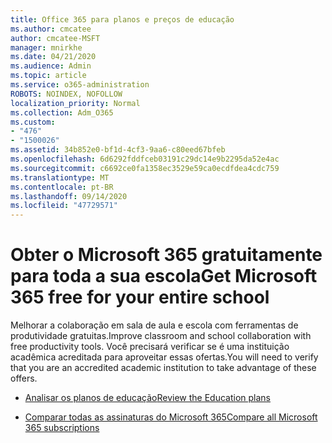 ```yaml
---
title: Office 365 para planos e preços de educação
ms.author: cmcatee
author: cmcatee-MSFT
manager: mnirkhe
ms.date: 04/21/2020
ms.audience: Admin
ms.topic: article
ms.service: o365-administration
ROBOTS: NOINDEX, NOFOLLOW
localization_priority: Normal
ms.collection: Adm_O365
ms.custom:
- "476"
- "1500026"
ms.assetid: 34b852e0-bf1d-4cf3-9aa6-c80eed67bfeb
ms.openlocfilehash: 6d6292fddfceb03191c29dc14e9b2295da52e4ac
ms.sourcegitcommit: c6692ce0fa1358ec3529e59ca0ecdfdea4cdc759
ms.translationtype: MT
ms.contentlocale: pt-BR
ms.lasthandoff: 09/14/2020
ms.locfileid: "47729571"
---
```

# <a name="get-microsoft-365-free-for-your-entire-school"></a><span data-ttu-id="75526-102">Obter o Microsoft 365 gratuitamente para toda a sua escola</span><span class="sxs-lookup"><span data-stu-id="75526-102">Get Microsoft 365 free for your entire school</span></span>

<span data-ttu-id="75526-103">Melhorar a colaboração em sala de aula e escola com ferramentas de produtividade gratuitas.</span><span class="sxs-lookup"><span data-stu-id="75526-103">Improve classroom and school collaboration with free productivity tools.</span></span> <span data-ttu-id="75526-104">Você precisará verificar se é uma instituição acadêmica acreditada para aproveitar essas ofertas.</span><span class="sxs-lookup"><span data-stu-id="75526-104">You will need to verify that you are an accredited academic institution to take advantage of these offers.</span></span>
  
- [<span data-ttu-id="75526-105">Analisar os planos de educação</span><span class="sxs-lookup"><span data-stu-id="75526-105">Review the Education plans</span></span>](https://products.office.com/academic/compare-office-365-education-plans)

- [<span data-ttu-id="75526-106">Comparar todas as assinaturas do Microsoft 365</span><span class="sxs-lookup"><span data-stu-id="75526-106">Compare all Microsoft 365 subscriptions</span></span>](https://products.office.com/business/compare-more-office-365-for-business-plans)
